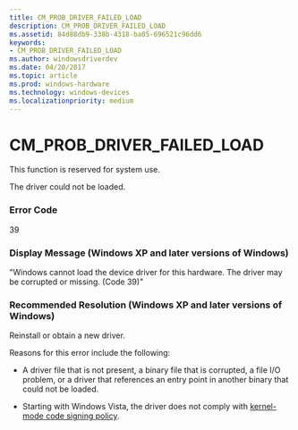 ```yaml
---
title: CM_PROB_DRIVER_FAILED_LOAD
description: CM_PROB_DRIVER_FAILED_LOAD
ms.assetid: 84d88db9-338b-4318-ba05-696521c96dd6
keywords:
- CM_PROB_DRIVER_FAILED_LOAD
ms.author: windowsdriverdev
ms.date: 04/20/2017
ms.topic: article
ms.prod: windows-hardware
ms.technology: windows-devices
ms.localizationpriority: medium
---
```


# CM_PROB_DRIVER_FAILED_LOAD

This function is reserved for system use.





The driver could not be loaded.

### Error Code

39

### Display Message (Windows XP and later versions of Windows)

"Windows cannot load the device driver for this hardware. The driver may be corrupted or missing. (Code 39)"

### Recommended Resolution (Windows XP and later versions of Windows)

Reinstall or obtain a new driver.

Reasons for this error include the following:

-   A driver file that is not present, a binary file that is corrupted, a file I/O problem, or a driver that references an entry point in another binary that could not be loaded.

-   Starting with Windows Vista, the driver does not comply with [kernel-mode code signing policy](kernel-mode-code-signing-policy--windows-vista-and-later-.md).

 

 





